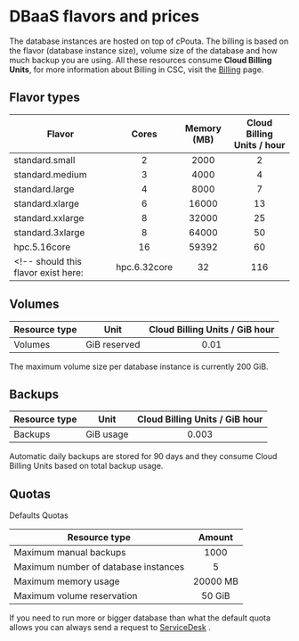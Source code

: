 # DBaaS flavors and prices

The database instances are hosted on top of cPouta. The billing is based on the flavor (database instance size), volume size of the database and how much backup you are using. All these resources consume **Cloud Billing Units**, for more information about Billing in CSC, visit the [Billing](../../accounts/billing.md) page.

## Flavor types

| Flavor | Cores | Memory (MB) | Cloud Billing Units / hour |
|--- |:---:|:---:|:---:|
| standard.small   | 2 | 2000  | 2  |
| standard.medium  | 3 | 4000  | 4  |
| standard.large   | 4 | 8000  | 7  |
| standard.xlarge  | 6 | 16000 | 13 |
| standard.xxlarge | 8 | 32000 | 25 |
| standard.3xlarge | 8 | 64000 | 50 |
| hpc.5.16core    | 16 | 59392 | 60 |
<!-- should this flavor exist here: | hpc.6.32core    | 32 | 116 | 120 | -->
<!--- We should probably remove standard.3xlarge in favor of supporting hpc.5.16core -->


## Volumes

| Resource type | Unit | Cloud Billing Units / GiB hour |
|--- |:---:|:---:|
| Volumes | GiB reserved | 0.01 |

The maximum volume size per database instance is currently 200 GiB.



## Backups
| Resource type | Unit | Cloud Billing Units / GiB hour |
|--- |:---:|:---:|
| Backups | GiB usage | 0.003 |

Automatic daily backups are stored for 90 days and they consume Cloud Billing Units based on total backup usage.


## Quotas

Defaults Quotas

| Resource type | Amount |
|--- |:---:|
| Maximum manual backups               | 1000      |
| Maximum number of database instances | 5         |
| Maximum memory usage                 | 20000 MB |
| Maximum volume reservation           | 50 GiB    |

If you need to run more or bigger database than what the default quota allows you can always send a
request to [ServiceDesk](mailto:servicedesk@csc.fi) .
